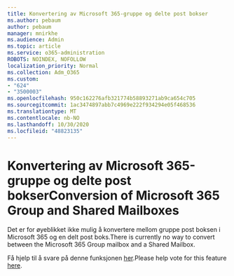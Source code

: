 ```yaml
---
title: Konvertering av Microsoft 365-gruppe og delte post bokser
ms.author: pebaum
author: pebaum
manager: mnirkhe
ms.audience: Admin
ms.topic: article
ms.service: o365-administration
ROBOTS: NOINDEX, NOFOLLOW
localization_priority: Normal
ms.collection: Adm_O365
ms.custom:
- "624"
- "3500003"
ms.openlocfilehash: 950c162276afb321774b58893271ab9ca654c705
ms.sourcegitcommit: 1ac3474897abb7c4969e222f934294e05f468536
ms.translationtype: MT
ms.contentlocale: nb-NO
ms.lasthandoff: 10/30/2020
ms.locfileid: "48823135"
---
```

# <a name="conversion-of-microsoft-365-group-and-shared-mailboxes"></a><span data-ttu-id="71f96-102">Konvertering av Microsoft 365-gruppe og delte post bokser</span><span class="sxs-lookup"><span data-stu-id="71f96-102">Conversion of Microsoft 365 Group and Shared Mailboxes</span></span>

<span data-ttu-id="71f96-103">Det er for øyeblikket ikke mulig å konvertere mellom gruppe post boksen i Microsoft 365 og en delt post boks.</span><span class="sxs-lookup"><span data-stu-id="71f96-103">There is currently no way to convert between the Microsoft 365 Group mailbox and a Shared Mailbox.</span></span>

<span data-ttu-id="71f96-104">Få hjelp til å svare på denne funksjonen [her](https://aka.ms/M365GroupToShared).</span><span class="sxs-lookup"><span data-stu-id="71f96-104">Please help vote for this feature [here](https://aka.ms/M365GroupToShared).</span></span>
